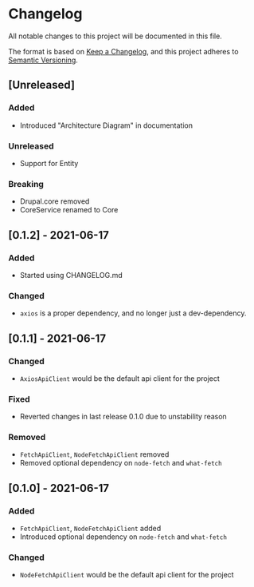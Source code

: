 # Changelog
All notable changes to this project will be documented in this file.

The format is based on [Keep a Changelog](https://keepachangelog.com/en/1.0.0/),
and this project adheres to [Semantic Versioning](https://semver.org/spec/v2.0.0.html).

## [Unreleased]
### Added
- Introduced "Architecture Diagram" in documentation
### Unreleased
- Support for Entity
### Breaking
- Drupal.core removed
- CoreService renamed to Core

## [0.1.2] - 2021-06-17
### Added
- Started using CHANGELOG.md
### Changed
- `axios` is a proper dependency, and no longer just a dev-dependency.

## [0.1.1] - 2021-06-17
### Changed
- `AxiosApiClient` would be the default api client for the project

### Fixed
- Reverted changes in last release 0.1.0 due to unstability reason

### Removed
- `FetchApiClient`, `NodeFetchApiClient` removed
- Removed optional dependency on `node-fetch` and `what-fetch`
## [0.1.0] - 2021-06-17
### Added
- `FetchApiClient`, `NodeFetchApiClient` added
- Introduced optional dependency on `node-fetch` and `what-fetch`
### Changed
- `NodeFetchApiClient` would be the default api client for the project